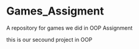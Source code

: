 # Games_Assigment
A repository for games we did in OOP Assignment  

this is our secound project in OOP
